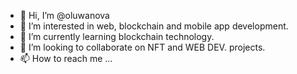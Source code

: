 - 👋 Hi, I’m @oluwanova
- 👀 I’m interested in web, blockchain and mobile app development.
- 🌱 I’m currently learning blockchain technology.
- 💞️ I’m looking to collaborate on NFT and WEB DEV. projects.
- 📫 How to reach me ...

<!---
oluwanova/oluwanova is a ✨ special ✨ repository because its `README.md` (this file) appears on your GitHub profile.
You can click the Preview link to take a look at your changes.
--->
